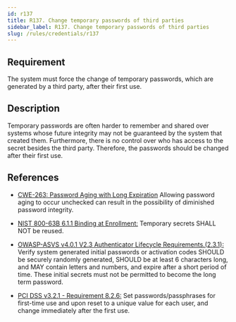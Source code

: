 ```yaml
---
id: r137
title: R137. Change temporary passwords of third parties
sidebar_label: R137. Change temporary passwords of third parties
slug: /rules/credentials/r137
---
```


## Requirement

The system must force the change of temporary passwords,
which are generated by a third party,
after their first use.

## Description

Temporary passwords are often harder to remember and shared over systems whose
future integrity may not be guaranteed by the system that created them.
Furthermore, there is no control over who has access
to the secret besides the third party.
Therefore, the passwords should be changed after their first use.

## References

- [CWE-263: Password Aging with Long Expiration](https://cwe.mitre.org/data/definitions/263.html)
Allowing password aging to occur unchecked can result in the possibility of
diminished password integrity.

- [NIST 800-63B 6.1.1 Binding at Enrollment:](https://pages.nist.gov/800-63-3/sp800-63b.html)
Temporary secrets SHALL NOT be reused.

- [OWASP-ASVS v4.0.1 V2.3 Authenticator Lifecycle Requirements.(2.3.1):](https://owasp.org/www-project-application-security-verification-standard/)
Verify system generated initial passwords or activation codes SHOULD be
securely randomly generated, SHOULD be at least 6 characters long,
and MAY contain letters and numbers,
and expire after a short period of time.
These initial secrets must not be permitted to become the long term password.

- [PCI DSS v3.2.1 - Requirement 8.2.6:](https://www.pcisecuritystandards.org/documents/PCI_DSS_v3-2-1.pdf)
Set passwords/passphrases for first-time use and upon reset to a unique value
for each user,
and change immediately after the first use.
